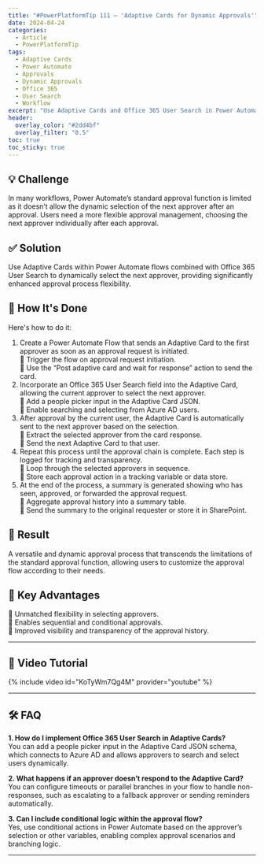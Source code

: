 ```yaml
---
title: "#PowerPlatformTip 111 – 'Adaptive Cards for Dynamic Approvals'"
date: 2024-04-24
categories:
  - Article
  - PowerPlatformTip
tags:
  - Adaptive Cards
  - Power Automate
  - Approvals
  - Dynamic Approvals
  - Office 365
  - User Search
  - Workflow
excerpt: "Use Adaptive Cards and Office 365 User Search in Power Automate to dynamically select the next approver, enhancing approval process flexibility."
header:
  overlay_color: "#2dd4bf"
  overlay_filter: "0.5"
toc: true
toc_sticky: true
---
```


## 💡 Challenge
In many workflows, Power Automate’s standard approval function is limited as it doesn’t allow the dynamic selection of the next approver after an approval. Users need a more flexible approval management, choosing the next approver individually after each approval.

## ✅ Solution
Use Adaptive Cards within Power Automate flows combined with Office 365 User Search to dynamically select the next approver, providing significantly enhanced approval process flexibility.

## 🔧 How It's Done
Here's how to do it:
1. Create a Power Automate Flow that sends an Adaptive Card to the first approver as soon as an approval request is initiated.  
   🔸 Trigger the flow on approval request initiation.  
   🔸 Use the “Post adaptive card and wait for response” action to send the card.  
2. Incorporate an Office 365 User Search field into the Adaptive Card, allowing the current approver to select the next approver.  
   🔸 Add a people picker input in the Adaptive Card JSON.  
   🔸 Enable searching and selecting from Azure AD users.  
3. After approval by the current user, the Adaptive Card is automatically sent to the next approver based on the selection.  
   🔸 Extract the selected approver from the card response.  
   🔸 Send the next Adaptive Card to that user.  
4. Repeat this process until the approval chain is complete. Each step is logged for tracking and transparency.  
   🔸 Loop through the selected approvers in sequence.  
   🔸 Store each approval action in a tracking variable or data store.  
5. At the end of the process, a summary is generated showing who has seen, approved, or forwarded the approval request.  
   🔸 Aggregate approval history into a summary table.  
   🔸 Send the summary to the original requester or store it in SharePoint.

## 🎉 Result
A versatile and dynamic approval process that transcends the limitations of the standard approval function, allowing users to customize the approval flow according to their needs.
## 🌟 Key Advantages
🔸 Unmatched flexibility in selecting approvers.  
🔸 Enables sequential and conditional approvals.  
🔸 Improved visibility and transparency of the approval history.

---

## 🎥 Video Tutorial
{% include video id="KoTyWm7Qg4M" provider="youtube" %}

---

## 🛠️ FAQ
**1. How do I implement Office 365 User Search in Adaptive Cards?**  
You can add a people picker input in the Adaptive Card JSON schema, which connects to Azure AD and allows approvers to search and select users dynamically.

**2. What happens if an approver doesn’t respond to the Adaptive Card?**  
You can configure timeouts or parallel branches in your flow to handle non-responses, such as escalating to a fallback approver or sending reminders automatically.

**3. Can I include conditional logic within the approval flow?**  
Yes, use conditional actions in Power Automate based on the approver’s selection or other variables, enabling complex approval scenarios and branching logic.

---